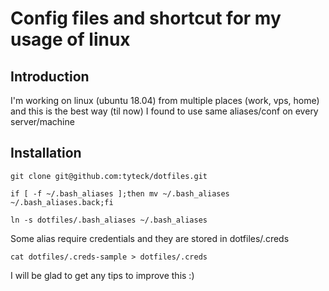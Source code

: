 # Config files and shortcut for my usage of linux

## Introduction
I'm working on linux (ubuntu 18.04) from multiple places (work, vps, home) and 
this is the best way (til now) I found to use same aliases/conf on every 
server/machine 

## Installation 

```
git clone git@github.com:tyteck/dotfiles.git

if [ -f ~/.bash_aliases ];then mv ~/.bash_aliases ~/.bash_aliases.back;fi

ln -s dotfiles/.bash_aliases ~/.bash_aliases
```


Some alias require credentials and they are stored in dotfiles/.creds
```
cat dotfiles/.creds-sample > dotfiles/.creds
```
I will be glad to get any tips to improve this :)
